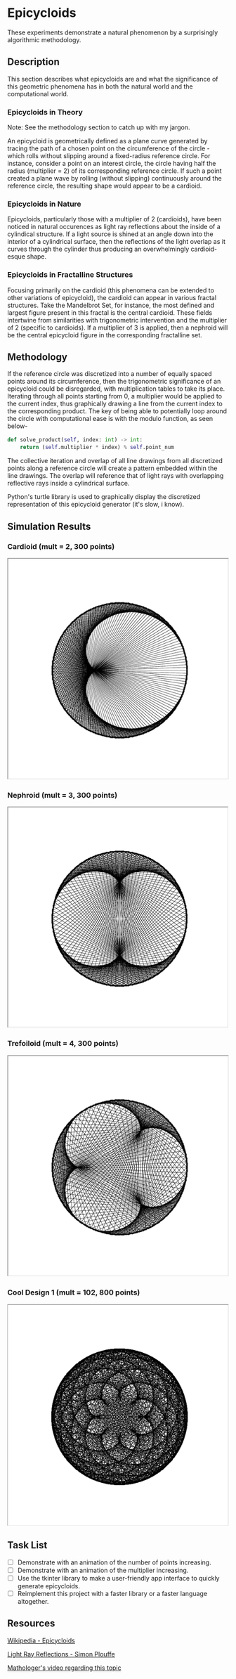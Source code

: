 # Epicycloids

These experiments demonstrate a natural phenomenon by a surprisingly algorithmic methodology.

## Description
This section describes what epicycloids are and what the significance of this geometric phenomena has in both the natural world and the computational world.

### Epicycloids in Theory
Note: See the methodology section to catch up with my jargon.

An epicycloid is geometrically defined as a plane curve generated by tracing the path of a chosen point on the circumference of the circle - which rolls without slipping around a fixed-radius reference circle. For instance, consider a point on an interest circle, the circle having half the radius (multiplier = 2) of its corresponding reference circle. If such a point created a plane wave by rolling (without slipping) continuously around the reference circle, the resulting shape would appear to be a cardioid. 

### Epicycloids in Nature
Epicycloids, particularly those with a multiplier of 2 (cardioids), have been noticed in natural occurences as light ray reflections about the inside of a cylindical structure. If a light source is shined at an angle down into the interior of a cylindrical surface, then the reflections of the light overlap as it curves through the cylinder thus producing an overwhelmingly cardioid-esque shape.
<!-- Demonstrate with a picture oberving this phenomena -->

### Epicycloids in Fractalline Structures
Focusing primarily on the cardioid (this phenomena can be extended to other variations of epicycloid), the cardioid can appear in various fractal structures. Take the Mandelbrot Set, for instance, the most defined and largest figure present in this fractal is the central cardioid. These fields intertwine from similarities with trigonometric intervention and the multiplier of 2 (specific to cardioids). If a multiplier of 3 is applied, then a nephroid will be the central epicycloid figure in the corresponding fractalline set.
<!-- Demonstrate with a mendelbrot set picture, or link to my fractal page -->

## Methodology
If the reference circle was discretized into a number of equally spaced points around its circumference, then the trigonometric significance of an epicycloid could be disregarded, with multiplication tables to take its place. Iterating through all points starting from 0, a multiplier would be applied to the current index, thus graphically drawing a line from the current index to the corresponding product. The key of being able to potentially loop around the circle with computational ease is with the modulo function, as seen below-

```python
def solve_product(self, index: int) -> int:
	return (self.multiplier * index) % self.point_num
```

The collective iteration and overlap of all line drawings from all discretized points along a reference circle will create a pattern embedded within the line drawings. The overlap will reference that of light rays with overlapping reflective rays inside a cylindrical surface.

Python's turtle library is used to graphically display the discretized representation of this epicycloid generator (it's slow, i know). 

## Simulation Results

### Cardioid (mult = 2, 300 points)

![Cardioid (300 Points)](etc/outputs/cardioid.png)

### Nephroid (mult = 3, 300 points)

![Nephroid (300 Points)](etc/outputs/nephroid.png)

### Trefoiloid (mult = 4, 300 points)

![Trefoiloid (300 Points)](etc/outputs/trefoiloid.png)

### Cool Design 1 (mult = 102, 800 points)

![Cool Design #1 (800 Points)](etc/outputs/cool_design1.png)

## Task List
* [ ] Demonstrate with an animation of the number of points increasing.
* [ ] Demonstrate with an animation of the multiplier increasing.
* [ ] Use the tkinter library to make a user-friendly app interface to quickly generate epicycloids.
* [ ] Reimplement this project with a faster library or a faster language altogether.

## Resources

[Wikipedia - Epicycloids](https://en.wikipedia.org/wiki/Epicycloid)

[Light Ray Reflections - Simon Plouffe](etc/LightsRaysReflections.pdf)

[Mathologer's video regarding this topic](https://youtu.be/qhbuKbxJsk8)
